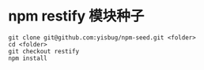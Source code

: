 # npm restify 模块种子

    git clone git@github.com:yisbug/npm-seed.git <folder>
    cd <folder>
    git checkout restify
    npm install
